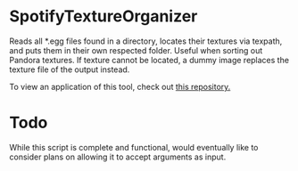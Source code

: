 # SpotifyTextureOrganizer
Reads all *.egg files found in a directory, locates their textures via texpath, and puts them in their own respected folder. Useful when sorting out Pandora textures.
If texture cannot be located, a dummy image replaces the texture file of the output instead.

To view an application of this tool, check out [this repository.](https://github.com/loonaticx/new-resources)

# Todo
While this script is complete and functional, would eventually like to consider plans on allowing it to accept arguments as input.

